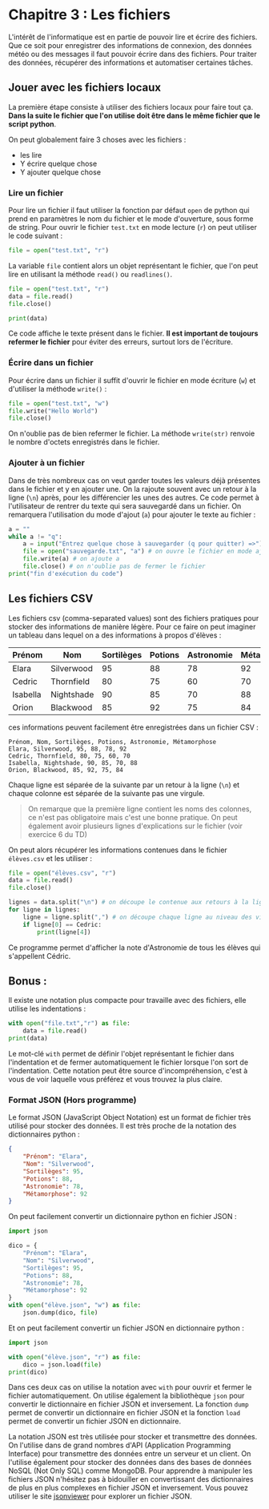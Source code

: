 # Chapitre 3 : Les fichiers

L'intérêt de l'informatique est en partie de pouvoir lire et écrire des fichiers. Que ce soit pour enregistrer des informations de connexion, des données météo ou des messages il faut pouvoir écrire dans des fichiers. Pour traiter des données, récupérer des informations et automatiser certaines tâches.

## Jouer avec les fichiers locaux

La première étape consiste à utiliser des fichiers locaux pour faire tout ça. **Dans la suite le fichier que l'on utilise doit être dans le même fichier que le script python**.

On peut globalement faire 3 choses avec les fichiers :
- les lire
- Y écrire quelque chose
- Y ajouter quelque chose

### Lire un fichier
Pour lire un fichier il faut utiliser la fonction par défaut `open` de python qui prend en paramètres le nom du fichier et le mode d'ouverture, sous forme de string.
Pour ouvrir le fichier `test.txt` en mode lecture (`r`) on peut utiliser le code suivant :
```python
file = open("test.txt", "r")
```
La variable `file` contient alors un objet représentant le fichier, que l'on peut lire en utilisant la méthode `read()` ou `readlines()`.
```python
file = open("test.txt", "r")
data = file.read()
file.close()

print(data)
```
Ce code affiche le texte présent dans le fichier. **Il est important de toujours refermer le fichier** pour éviter des erreurs, surtout lors de l'écriture.

### Écrire dans un fichier
Pour écrire dans un fichier il suffit d'ouvrir le fichier en mode écriture (`w`) et d'utiliser la méthode `write()` :
```python
file = open("test.txt", "w")
file.write("Hello World")
file.close()
```
On n'oublie pas de bien refermer le fichier.
La méthode `write(str)` renvoie le nombre d'octets enregistrés dans le fichier.

### Ajouter à un fichier
Dans de très nombreux cas on veut garder toutes les valeurs déjà présentes dans le fichier et y en ajouter une. On la rajoute souvent avec un retour à la ligne (`\n`) après, pour les différencier les unes des autres.
Ce code permet à l'utilisateur de rentrer du texte qui sera sauvegardé dans un fichier. On remarquera l'utilisation du mode d'ajout (`a`) pour ajouter le texte au fichier :
```python
a = ""
while a != "q":
	a = input("Entrez quelque chose à sauvegarder (q pour quitter) =>")
	file = open("sauvegarde.txt", "a") # on ouvre le fichier en mode ajout
	file.write(a) # on ajoute a
	file.close() # on n'oublie pas de fermer le fichier
print("fin d'exécution du code")
```


## Les fichiers CSV

Les fichiers csv (comma-separated values) sont des fichiers pratiques pour stocker des informations de manière légère. Pour ce faire on peut imaginer un tableau dans lequel on a des informations à propos d'élèves :

| Prénom   | Nom        | Sortilèges | Potions | Astronomie | Métamorphose |
|----------|------------|------------|---------|------------|--------------|
| Elara    | Silverwood | 95         | 88      | 78         | 92           |
| Cedric   | Thornfield | 80         | 75      | 60         | 70           |
| Isabella | Nightshade | 90         | 85      | 70         | 88           |
| Orion    | Blackwood  | 85         | 92      | 75         | 84           |

ces informations peuvent facilement être enregistrées dans un fichier CSV : 
```csv
Prénom, Nom, Sortilèges, Potions, Astronomie, Métamorphose
Elara, Silverwood, 95, 88, 78, 92
Cedric, Thornfield, 80, 75, 60, 70
Isabella, Nightshade, 90, 85, 70, 88
Orion, Blackwood, 85, 92, 75, 84
```
Chaque ligne est séparée de la suivante par un retour à la ligne (`\n`) et chaque colonne est séparée de la suivante pas une virgule.  

> On remarque que la première ligne contient les noms des colonnes, ce n'est pas obligatoire mais c'est une bonne pratique. On peut également avoir plusieurs lignes d'explications sur le fichier (voir exercice 6 du TD)

On peut alors récupérer les informations contenues dans le fichier `élèves.csv` et les utiliser :
```python
file = open("élèves.csv", "r")
data = file.read()
file.close()

lignes = data.split("\n") # on découpe le contenue aux retours à la ligne
for ligne in lignes:
	ligne = ligne.split(",") # on découpe chaque ligne au niveau des virgules
	if ligne[0] == Cedric:
		print(ligne[4])
```
Ce programme permet d'afficher la note d'Astronomie de tous les élèves qui s'appellent Cédric.
## Bonus :
Il existe une notation plus compacte pour travaille avec des fichiers, elle utilise les indentations :
```python
with open("file.txt","r") as file:
	data = file.read()
print(data)
```
Le mot-clé `with` permet de définir l'objet représentant le fichier dans l'indentation et de fermer automatiquement le fichier lorsque l'on sort de l'indentation. Cette notation peut être source d'incompréhension, c'est à vous de voir laquelle vous préférez et vous trouvez la plus claire.

### Format JSON (Hors programme)
Le format JSON (JavaScript Object Notation) est un format de fichier très utilisé pour stocker des données. Il est très proche de la notation des dictionnaires python :
```json
{
	"Prénom": "Elara",
	"Nom": "Silverwood",
	"Sortilèges": 95,
	"Potions": 88,
	"Astronomie": 78,
	"Métamorphose": 92
}
```
On peut facilement convertir un dictionnaire python en fichier JSON :
```python
import json

dico = {
	"Prénom": "Elara",
	"Nom": "Silverwood",
	"Sortilèges": 95,
	"Potions": 88,
	"Astronomie": 78,
	"Métamorphose": 92
}
with open("élève.json", "w") as file:
	json.dump(dico, file)
```
Et on peut facilement convertir un fichier JSON en dictionnaire python :
```python
import json

with open("élève.json", "r") as file:
	dico = json.load(file)
print(dico)
```
Dans ces deux cas on utilise la notation avec `with` pour ouvrir et fermer le fichier automatiquement. On utilise également la bibliothèque `json` pour convertir le dictionnaire en fichier JSON et inversement.
La fonction `dump` permet de convertir un dictionnaire en fichier JSON et la fonction `load` permet de convertir un fichier JSON en dictionnaire.

La notation JSON est très utilisée pour stocker et transmettre des données. On l'utilise dans de grand nombres d'API (Application Programming Interface) pour transmettre des données entre un serveur et un client. On l'utilise également pour stocker des données dans des bases de données NoSQL (Not Only SQL) comme MongoDB.
Pour apprendre à manipuler les fichiers JSON n'hésitez pas à bidouiller en convertissant des dictionnaires de plus en plus complexes en fichier JSON et inversement. Vous pouvez utiliser le site [jsonviewer](https://jsonformatter.org/json-viewer) pour explorer un fichier JSON.
